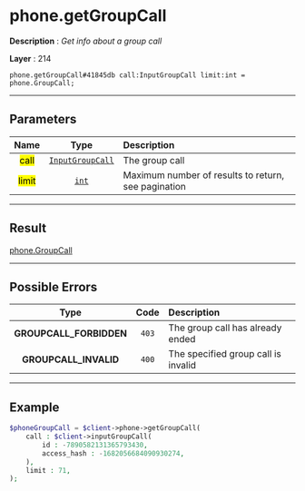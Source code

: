 # phone.getGroupCall

**Description** : *Get info about a group call*

**Layer** : 214

```tl
phone.getGroupCall#41845db call:InputGroupCall limit:int = phone.GroupCall;
```

---

## Parameters

| Name | Type | Description |
| :---: | :---: | :--- |
| <mark>call</mark> | [`InputGroupCall`](type/InputGroupCall) | The group call |
| <mark>limit</mark> | [`int`](type/int) | Maximum number of results to return, see pagination |

---

## Result

[phone.GroupCall](type/phone.GroupCall)

---

## Possible Errors

| Type | Code | Description |
| :---: | :---: | :--- |
| **GROUPCALL_FORBIDDEN** | `403` | The group call has already ended |
| **GROUPCALL_INVALID** | `400` | The specified group call is invalid |

---

## Example

```php
$phoneGroupCall = $client->phone->getGroupCall(
	call : $client->inputGroupCall(
		id : -7890582131365793430,
		access_hash : -1682056684090930274,
	),
	limit : 71,
);
```